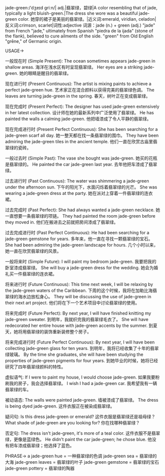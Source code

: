 jade-green:/ˈdʒeɪd ɡriːn/| adj.|翡翠绿，碧绿|A color resembling that of jade, typically a light bluish-green.|The dress she wore was a beautiful jade-green color. 她穿的裙子是美丽的翡翠绿。|近义词:emerald, viridian, celadon|反义词:crimson, scarlet|词性:adjective
词源：jade (n.) + green (adj.)  "jade" from French "jade," ultimately from Spanish "piedra de la ijada" (stone of the flank), believed to cure ailments of the side. "green" from Old English "grēne," of Germanic origin.


USAGE->

一般现在时 (Simple Present):
The ocean sometimes appears jade-green in shallow areas.  海洋在浅水区有时呈现翡翠绿。
Her eyes are a striking jade-green. 她的眼睛是醒目的翡翠绿。

现在进行时 (Present Continuous):
The artist is mixing paints to achieve a perfect jade-green hue.  艺术家正在混合颜料以获得完美的翡翠绿色调。
The leaves are turning jade-green in the spring. 春天，树叶正在变成翡翠绿。

现在完成时 (Present Perfect):
The designer has used jade-green extensively in her latest collection.  设计师在她的最新系列中广泛使用了翡翠绿。
He has painted the walls a calming jade-green. 他把墙漆成了令人平静的翡翠绿。

现在完成进行时 (Present Perfect Continuous):
She has been searching for a jade-green scarf all day. 她一整天都在找一条翡翠绿的围巾。
They have been admiring the jade-green tiles in the ancient temple. 他们一直在欣赏古庙里翡翠绿的瓷砖。

一般过去时 (Simple Past):
The vase she bought was jade-green. 她买的花瓶是翡翠绿的。
He painted the car jade-green last year. 去年他把车漆成了翡翠绿。

过去进行时 (Past Continuous):
The water was shimmering a jade-green under the afternoon sun.  下午的阳光下，水面闪烁着翡翠绿的光芒。
She was wearing a jade-green dress at the party.  她在派对上穿着一件翡翠绿的连衣裙。

过去完成时 (Past Perfect):
She had always wanted a jade-green necklace. 她一直想要一条翡翠绿的项链。
They had painted the room jade-green before they moved in. 他们在搬进去之前就把房间漆成了翡翠绿。

过去完成进行时 (Past Perfect Continuous):
He had been searching for a jade-green gemstone for years. 多年来，他一直在寻找一颗翡翠绿的宝石。
She had been admiring the jade-green landscape for hours.  几个小时以来，她一直在欣赏翡翠绿的风景。


一般将来时 (Simple Future):
I will paint my bedroom jade-green. 我要把我的卧室漆成翡翠绿。
She will buy a jade-green dress for the wedding. 她会为婚礼买一件翡翠绿的连衣裙。


将来进行时 (Future Continuous):
This time next week, I will be relaxing by the jade-green waters of the Caribbean. 下周的这个时候，我将在加勒比海翡翠绿的海水边放松身心。
They will be discussing the use of jade-green in their next art project. 他们将在下一个艺术项目中讨论翡翠绿的使用。

将来完成时 (Future Perfect):
By next year, I will have finished knitting my jade-green sweater. 到明年，我就织完我的翡翠绿毛衣了。
She will have redecorated her entire house with jade-green accents by the summer. 到夏天，她将用翡翠绿的装饰重新装修整个房子。


将来完成进行时 (Future Perfect Continuous):
By next year, I will have been collecting jade-green glass for ten years. 到明年，我将已经收集了十年的翡翠绿玻璃。
By the time she graduates, she will have been studying the properties of jade-green pigments for four years. 到她毕业的时候，她将已经研究了四年翡翠绿颜料的特性。


虚拟语气:
If I were to paint my house, I would choose jade-green. 如果我要粉刷我的房子，我会选择翡翠绿。
I wish I had a jade-green car. 我希望我有一辆翡翠绿的车。


被动语态:
The walls were painted jade-green. 墙被漆成了翡翠绿。
The dress is being dyed jade-green. 这件衣服正在被染成翡翠绿。


疑问句:
Is this dress jade-green or emerald? 这件衣服是翡翠绿还是祖母绿？
What shade of jade-green are you looking for? 你在找哪种翡翠绿？


否定句:
The dress isn't jade-green, it's more of a teal color. 这件衣服不是翡翠绿，更像是蓝绿色。
He didn't paint the car jade-green; he chose blue. 他没有把车漆成翡翠绿；他选择了蓝色。


PHRASE->
a jade-green hue = 一种翡翠绿的色调
jade-green sea = 翡翠绿的大海
jade-green leaves = 翡翠绿的叶子
jade-green gemstone = 翡翠绿的宝石
jade-green pottery = 翡翠绿的陶器
